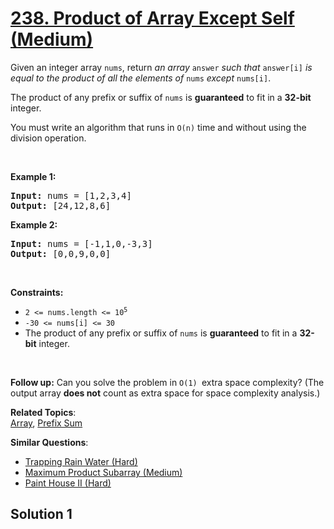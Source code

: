 # [238. Product of Array Except Self (Medium)](https://leetcode.com/problems/product-of-array-except-self/)


<p>Given an integer array <code>nums</code>, return <em>an array</em> <code>answer</code> <em>such that</em> <code>answer[<bvtag class="memorize_new_word bv_leetcode_com bv_browserName_google_chrome  burning_vocabulary  _id_1627987474591">i</bvtag>]</code> <em>is equal to the <bvtag class="memorize_new_word bv_leetcode_com bv_browserName_google_chrome  burning_vocabulary  _id_1622212081198">product</bvtag> of all the elements of</em> <code>nums</code> <em>except</em> <code>nums[<bvtag class="memorize_new_word bv_leetcode_com bv_browserName_google_chrome  burning_vocabulary  _id_1627987474591">i</bvtag>]</code>.</p>

<p>The product of any prefix or suffix of <code>nums</code> is <strong>guaranteed</strong> to fit in a <strong>32-bit</strong> integer.</p>

<p>You must write an algorithm that runs in&nbsp;<code>O(n)</code>&nbsp;time <bvtag class="memorize_new_word bv_leetcode_com bv_browserName_google_chrome  burning_vocabulary  _id_1625809030584">and</bvtag> without using the division operation.</p>

<p>&nbsp;</p>
<p><strong>Example 1:</strong></p>
<pre><strong>Input:</strong> nums = [1,2,3,4]
<strong>Output:</strong> [24,12,8,6]
</pre><p><strong>Example 2:</strong></p>
<pre><strong>Input:</strong> nums = [-1,1,0,-3,3]
<strong>Output:</strong> [0,0,9,0,0]
</pre>
<p>&nbsp;</p>
<p><strong>Constraints:</strong></p>

<ul>
 <li><code>2 &lt;= nums.length &lt;= 10<sup>5</sup></code></li>
 <li><code>-30 &lt;= nums[i] &lt;= 30</code></li>
 <li>The product of any prefix or suffix of <code>nums</code> is <strong>guaranteed</strong> to fit in a <strong>32-bit</strong> integer.</li>
</ul>

<p>&nbsp;</p>
<p><strong>Follow up:</strong>&nbsp;Can you solve the problem in <code>O(1)&nbsp;</code>extra&nbsp;space complexity? (The output array <strong>does not</strong> count as extra space for space complexity analysis.)</p>

**Related Topics**:  
[Array](https://leetcode.com/tag/array/), [Prefix Sum](https://leetcode.com/tag/prefix-sum/)

**Similar Questions**:

* [Trapping Rain Water (Hard)](https://leetcode.com/problems/trapping-rain-water/)
* [Maximum Product Subarray (Medium)](https://leetcode.com/problems/maximum-product-subarray/)
* [Paint House II (Hard)](https://leetcode.com/problems/paint-house-ii/)

## Solution 1

```js

```

